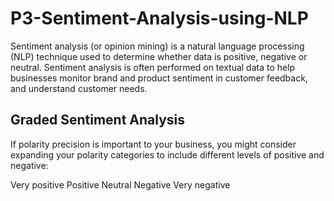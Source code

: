 # P3-Sentiment-Analysis-using-NLP

Sentiment analysis (or opinion mining) is a natural language processing (NLP) technique used to determine whether data is positive, negative or neutral. Sentiment analysis is often performed on textual data to help businesses monitor brand and product sentiment in customer feedback, and understand customer needs.

## Graded Sentiment Analysis
If polarity precision is important to your business, you might consider expanding your polarity categories to include different levels of positive and negative:

Very positive
Positive
Neutral
Negative
Very negative
